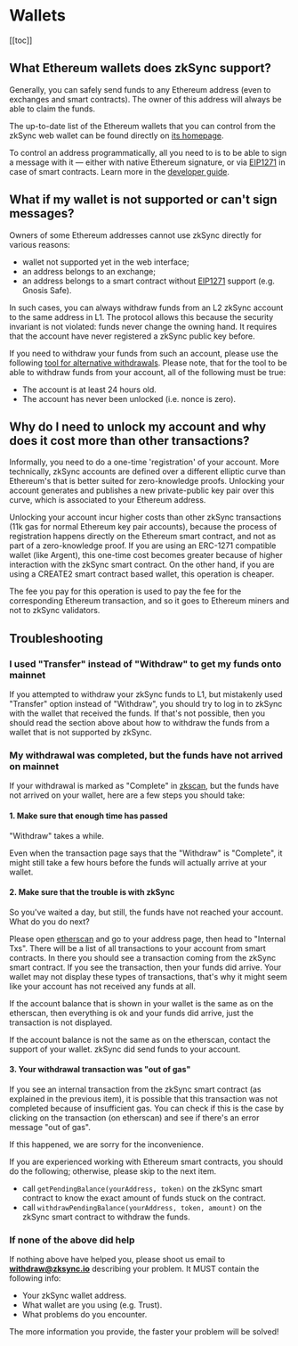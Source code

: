 # Wallets

[[toc]]

## What Ethereum wallets does zkSync support?

Generally, you can safely send funds to any Ethereum address (even to exchanges and smart contracts). The owner of this
address will always be able to claim the funds.

The up-to-date list of the Ethereum wallets that you can control from the zkSync web wallet can be found directly on
[its homepage](https://wallet.zksync.io).

To control an address programmatically, all you need to is to be able to sign a message with it — either with native
Ethereum signature, or via [EIP1271](https://github.com/ethereum/EIPs/blob/master/EIPS/eip-1271.md) in case of smart
contracts. Learn more in the [developer guide](/dev/).

## What if my wallet is not supported or can't sign messages?

Owners of some Ethereum addresses cannot use zkSync directly for various reasons:

- wallet not supported yet in the web interface;
- an address belongs to an exchange;
- an address belongs to a smart contract without
  [EIP1271](https://github.com/ethereum/EIPs/blob/master/EIPS/eip-1271.md) support (e.g. Gnosis Safe).

In such cases, you can always withdraw funds from an L2 zkSync account to the same address in L1. The protocol allows this because the security invariant is not violated: funds
never change the owning hand. It requires that the account have never registered a zkSync public key before.

If you need to withdraw your funds from such an account, please use the following
[tool for alternative withdrawals](https://withdraw.zksync.io). Please note, that for the tool to be able to withdraw funds from your account, all of the following must be true:

- The account is at least 24 hours old.
- The account has never been unlocked (i.e. nonce is zero).

## Why do I need to unlock my account and why does it cost more than other transactions?

Informally, you need to do a one-time 'registration' of your account. More technically, zkSync accounts are defined over
a different elliptic curve than Ethereum's that is better suited for zero-knowledge proofs. Unlocking your account
generates and publishes a new private-public key pair over this curve, which is associated to your Ethereum address.

Unlocking your account incur higher costs than other zkSync transactions (11k gas for normal Ethereum key pair
accounts), because the process of registration happens directly on the Ethereum smart contract, and not as part of a
zero-knowledge proof. If you are using an ERC-1271 compatible wallet (like Argent), this one-time cost becomes greater
because of higher interaction with the zkSync smart contract. On the other hand, if you are using a CREATE2 smart
contract based wallet, this operation is cheaper.

The fee you pay for this operation is used to pay the fee for the corresponding Ethereum transaction, and so it goes to
Ethereum miners and not to zkSync validators.

## Troubleshooting

### I used "Transfer" instead of "Withdraw" to get my funds onto mainnet

If you attempted to withdraw your zkSync funds to L1, but mistakenly used "Transfer" option instead of "Withdraw", you
should try to log in to zkSync with the wallet that received the funds. If that's not possible, then you should read the
section above about how to withdraw the funds from a wallet that is not supported by zkSync.

### My withdrawal was completed, but the funds have not arrived on mainnet

If your withdrawal is marked as "Complete" in [zkscan](https://zkscan.io/), but the funds have not arrived on your
wallet, here are a few steps you should take:

#### 1. Make sure that enough time has passed

"Withdraw" takes a while.

Even when the transaction page says that the "Withdraw" is "Complete", it might still take a few hours before the funds
will actually arrive at your wallet.

#### 2. Make sure that the trouble is with zkSync

So you've waited a day, but still, the funds have not reached your account. What do you do next?

Please open [etherscan](https://etherscan.io/) and go to your address page, then head to "Internal Txs". There will be a
list of all transactions to your account from smart contracts. In there you should see a transaction coming from the
zkSync smart contract. If you see the transaction, then your funds did arrive. Your wallet may not display these types
of transactions, that's why it might seem like your account has not received any funds at all.

If the account balance that is shown in your wallet is the same as on the etherscan, then everything is ok and your
funds did arrive, just the transaction is not displayed.

If the account balance is not the same as on the etherscan, contact the support of your wallet. zkSync did send funds to
your account.

#### 3. Your withdrawal transaction was "out of gas"

If you see an internal transaction from the zkSync smart contract (as explained in the previous item), it is possible
that this transaction was not completed because of insufficient gas. You can check if this is the case by clicking on
the transaction (on etherscan) and see if there's an error message "out of gas".

If this happened, we are sorry for the inconvenience.

If you are experienced working with Ethereum smart contracts, you should do the following; otherwise, please skip to the
next item.

- call `getPendingBalance(yourAddress, token)` on the zkSync smart contract to know the exact amount of funds stuck on
  the contract.
- call `withdrawPendingBalance(yourAddress, token, amount)` on the zkSync smart contract to withdraw the funds.

### If none of the above did help

If nothing above have helped you, please shoot us email to **withdraw@zksync.io** describing your problem. It MUST
contain the following info:

- Your zkSync wallet address.
- What wallet are you using (e.g. Trust).
- What problems do you encounter.

The more information you provide, the faster your problem will be solved!
